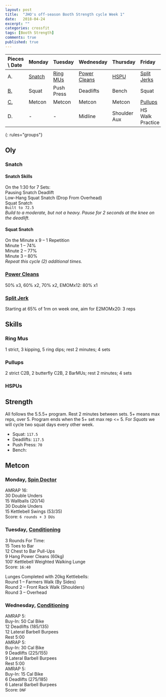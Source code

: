 ```yaml
---
layout: post
title:  "JHO's off-season Booth Strength cycle Week 1"
date:   2018-04-24
excerpt: ""
categories: crossfit
tags: [Booth Strength]
comments: true
published: true
---
```


| Pieces \ Date   | Monday         | Tuesday             | Wednesday            | Thursday        | Friday              | Saturday       | Sunday         |
|:--------------- |:-------------- |:------------------- |:-------------------- |:--------------- |:------------------- |:-------------- |:-------------- |
| A.              | [Snatch](#oly) | [Ring MUs](#skills) | [Power Cleans](#oly) | [HSPU](#skills) | [Split Jerks](#oly) | **_Rest Day_** | **_Rest Day_** |
| [B.](#strength) | Squat          | Push Press          | Deadlifts            | Bench           | Squat               |                |                |
| [C.](#metcon)   | Metcon         | Metcon              | Metcon               | Metcon          | [Pullups](#skills)  |                |                |
| D.              | -              | -                   | Midline              | Shoulder Aux    | HS Walk Practice    |                |                |
{: rules="groups"}

## Oly
### Snatch
#### Snatch Skills  
On the 1:30 for 7 Sets:  
Pausing Snatch Deadlift  
Low-Hang Squat Snatch (Drop From Overhead)  
Squat Snatch  
`Built to 72.5`  
_Build to a moderate, but not a heavy. Pause for 2 seconds at the knee on the deadlift._
#### Squat Snatch  
On the Minute x 9 – 1 Repetition  
Minute 1 – 74%  
Minute 2 – 77%  
Minute 3 – 80%  
_Repeat this cycle (2) additional times._
### [Power Cleans][url_cleans]
50% x3, 60% x2, 70% x2, EMOMx12: 80% x1
### [Split Jerk][url_jerk]
Starting at 65% of 1rm on week one, aim for E2MOMx20: 3 reps

## Skills
### Ring Mus
1 strict, 3 kipping, 5 ring dips; rest 2 minutes; 4 sets
### Pullups
2 strict C2B, 2 butterfly C2B, 2 BarMUs; rest 2 minutes; 4 sets
### HSPUs

## Strength
All follows the 5.5.5+ program. Rest 2 minutes between sets. 5+ means max reps, over 5. Program ends when the 5+ set max rep <= 5. For *Squats* we will cycle two squat days every other week.
* Squat: `117.5`
* Deadlifts: `117.5`
* Push Press: `70`
* Bench:

## Metcon
### Monday, [Spin Doctor][wod1]
AMRAP 16:  
30 Double Unders  
15 Wallballs (20/14)  
30 Double Unders  
15 Kettlebell Swings (53/35)  
Score: `6 rounds + 3 DUs`
### Tuesday, [Conditioning][wod2]
3 Rounds For Time:  
15 Toes to Bar  
12 Chest to Bar Pull-Ups  
9 Hang Power Cleans (60kg)  
100′ Kettlebell Weighted Walking Lunge  
Score: `16:40`  

Lunges Completed with 20kg Kettlebells:  
Round 1 – Farmers Walk (By Sides)  
Round 2 – Front Rack Walk (Shoulders)  
Round 3 – Overhead  
### Wednesday, [Conditioning][wod3]
AMRAP 5:  
Buy-In: 50 Cal Bike  
12 Deadlifts (185/135)  
12 Lateral Barbell Burpees  
Rest 5:00  
AMRAP 5:  
Buy-In: 30 Cal Bike  
9 Deadlifts (225/155)  
9 Lateral Barbell Burpees  
Rest 5:00  
AMRAP 5:  
Buy-In: 15 Cal Bike  
6 Deadlifts (275/185)  
6 Lateral Barbell Burpees  
Score: `DNF`



[wod1]: http://comptrain.co/individuals/workout/monday-%c2%b7-4-23-18/
[wod2]: http://comptrain.co/individuals/workout/wednesday-%c2%b7-4-18-18/
[wod3]: http://comptrain.co/individuals/workout/tuesday-%c2%b7-4-24-18/
[url_cleans]: http://www.basbarbell.com/2011/09/6-weeks-to-new-power-clean-max.html
[url_jerk]: https://www.facebook.com/events/451447668350155/
